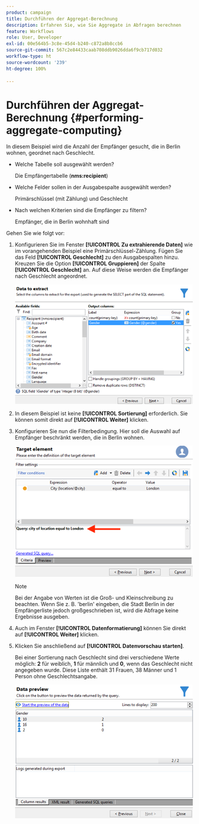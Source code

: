 ```yaml
---
product: campaign
title: Durchführen der Aggregat-Berechnung
description: Erfahren Sie, wie Sie Aggregate in Abfragen berechnen
feature: Workflows
role: User, Developer
exl-id: 00e564b5-3c8e-45d4-b240-c872a8b8ccb6
source-git-commit: 567c2e84433caab708ddb9026dda6f9cb717d032
workflow-type: ht
source-wordcount: '239'
ht-degree: 100%

---
```


# Durchführen der Aggregat-Berechnung {#performing-aggregate-computing}

In diesem Beispiel wird die Anzahl der Empfänger gesucht, die in Berlin wohnen, geordnet nach Geschlecht.

* Welche Tabelle soll ausgewählt werden?

  Die Empfängertabelle (**nms:recipient**)

* Welche Felder sollen in der Ausgabespalte ausgewählt werden?

  Primärschlüssel (mit Zählung) und Geschlecht

* Nach welchen Kriterien sind die Empfänger zu filtern?

  Empfänger, die in Berlin wohnhaft sind

Gehen Sie wie folgt vor:

1. Konfigurieren Sie im Fenster **[!UICONTROL Zu extrahierende Daten]** wie im vorangehenden Beispiel eine Primärschlüssel-Zählung. Fügen Sie das Feld **[!UICONTROL Geschlecht]** zu den Ausgabespalten hinzu. Kreuzen Sie die Option **[!UICONTROL Gruppieren]** der Spalte **[!UICONTROL Geschlecht]** an. Auf diese Weise werden die Empfänger nach Geschlecht angeordnet.

   ![](assets/query_editor_nveau_27.png)

1. In diesem Beispiel ist keine **[!UICONTROL Sortierung]** erforderlich. Sie können somit direkt auf **[!UICONTROL Weiter]** klicken.
1. Konfigurieren Sie nun die Filterbedingung. Hier soll die Auswahl auf Empfänger beschränkt werden, die in Berlin wohnen.

   ![](assets/query_editor_22.png)

   >[!NOTE]
   >
   >Bei der Angabe von Werten ist die Groß- und Kleinschreibung zu beachten. Wenn Sie z. B. &#39;berlin&#39; eingeben, die Stadt Berlin in der Empfängerliste jedoch großgeschrieben ist, wird die Abfrage keine Ergebnisse ausgeben.

1. Auch im Fenster **[!UICONTROL Datenformatierung]** können Sie direkt auf **[!UICONTROL Weiter]** klicken.
1. Klicken Sie anschließend auf **[!UICONTROL Datenvorschau starten]**.

   Bei einer Sortierung nach Geschlecht sind drei verschiedene Werte möglich: **2** für weiblich, **1** für männlich und **0**, wenn das Geschlecht nicht angegeben wurde. Diese Liste enthält 31 Frauen, 38 Männer und 1 Person ohne Geschlechtsangabe.

   ![](assets/query_editor_agregat_04.png)
